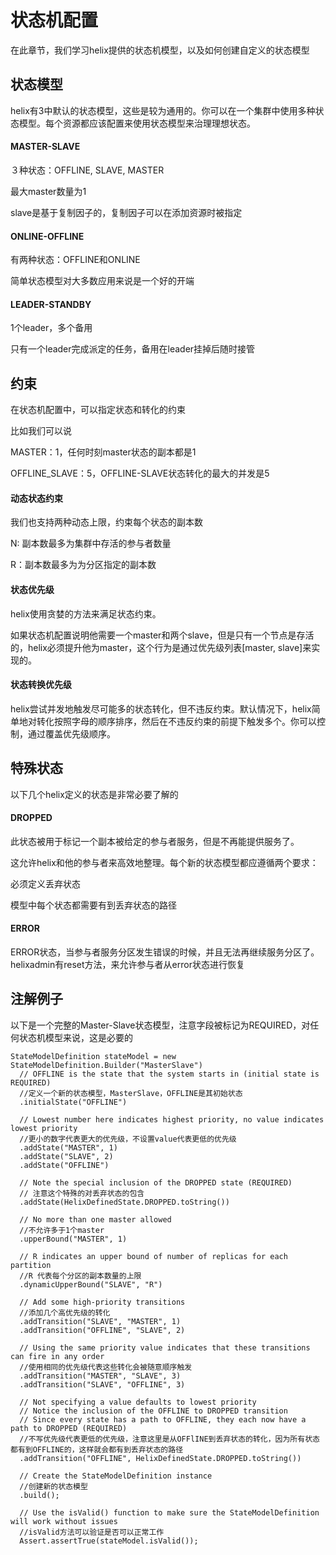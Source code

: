# 状态机配置

在此章节，我们学习helix提供的状态机模型，以及如何创建自定义的状态模型

## 状态模型

helix有3中默认的状态模型，这些是较为通用的。你可以在一个集群中使用多种状态模型。每个资源都应该配置来使用状态模型来治理理想状态。

#### MASTER-SLAVE

３种状态：OFFLINE, SLAVE, MASTER

最大master数量为1

slave是基于复制因子的，复制因子可以在添加资源时被指定

#### ONLINE-OFFLINE

有两种状态：OFFLINE和ONLINE

简单状态模型对大多数应用来说是一个好的开端

#### LEADER-STANDBY

1个leader，多个备用

只有一个leader完成派定的任务，备用在leader挂掉后随时接管

## 约束

在状态机配置中，可以指定状态和转化的约束

比如我们可以说

MASTER：1，任何时刻master状态的副本都是1

OFFLINE_SLAVE：5，OFFLINE-SLAVE状态转化的最大的并发是5

#### 动态状态约束

我们也支持两种动态上限，约束每个状态的副本数

N: 副本数最多为集群中存活的参与者数量

R：副本数最多为为分区指定的副本数

#### 状态优先级

helix使用贪婪的方法来满足状态约束。

如果状态机配置说明他需要一个master和两个slave，但是只有一个节点是存活的，helix必须提升他为master，这个行为是通过优先级列表[master, slave]来实现的。

#### 状态转换优先级

helix尝试并发地触发尽可能多的状态转化，但不违反约束。默认情况下，helix简单地对转化按照字母的顺序排序，然后在不违反约束的前提下触发多个。你可以控制，通过覆盖优先级顺序。

## 特殊状态

以下几个helix定义的状态是非常必要了解的

#### DROPPED

此状态被用于标记一个副本被给定的参与者服务，但是不再能提供服务了。

这允许helix和他的参与者来高效地整理。每个新的状态模型都应遵循两个要求：

必须定义丢弃状态

模型中每个状态都需要有到丢弃状态的路径

#### ERROR

ERROR状态，当参与者服务分区发生错误的时候，并且无法再继续服务分区了。helixadmin有reset方法，来允许参与者从error状态进行恢复

## 注解例子

以下是一个完整的Master-Slave状态模型，注意字段被标记为REQUIRED，对任何状态机模型来说，这是必要的

```
StateModelDefinition stateModel = new StateModelDefinition.Builder("MasterSlave")
  // OFFLINE is the state that the system starts in (initial state is REQUIRED)
  //定义一个新的状态模型，MasterSlave，OFFLINE是其初始状态
  .initialState("OFFLINE")

  // Lowest number here indicates highest priority, no value indicates lowest priority
  //更小的数字代表更大的优先级，不设置value代表更低的优先级
  .addState("MASTER", 1)
  .addState("SLAVE", 2)
  .addState("OFFLINE")

  // Note the special inclusion of the DROPPED state (REQUIRED)
  // 注意这个特殊的对丢弃状态的包含
  .addState(HelixDefinedState.DROPPED.toString())

  // No more than one master allowed
  //不允许多于1个master
  .upperBound("MASTER", 1)

  // R indicates an upper bound of number of replicas for each partition
  //R 代表每个分区的副本数量的上限
  .dynamicUpperBound("SLAVE", "R")

  // Add some high-priority transitions
  //添加几个高优先级的转化
  .addTransition("SLAVE", "MASTER", 1)
  .addTransition("OFFLINE", "SLAVE", 2)

  // Using the same priority value indicates that these transitions can fire in any order
  //使用相同的优先级代表这些转化会被随意顺序触发
  .addTransition("MASTER", "SLAVE", 3)
  .addTransition("SLAVE", "OFFLINE", 3)

  // Not specifying a value defaults to lowest priority
  // Notice the inclusion of the OFFLINE to DROPPED transition
  // Since every state has a path to OFFLINE, they each now have a path to DROPPED (REQUIRED)
  //不写优先级代表更低的优先级，注意这里是从OFFlINE到丢弃状态的转化，因为所有状态都有到OFFLINE的，这样就会都有到丢弃状态的路径
  .addTransition("OFFLINE", HelixDefinedState.DROPPED.toString())

  // Create the StateModelDefinition instance
  //创建新的状态模型
  .build();

  // Use the isValid() function to make sure the StateModelDefinition will work without issues
  //isValid方法可以验证是否可以正常工作
  Assert.assertTrue(stateModel.isValid());
```

